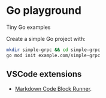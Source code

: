 # Go playground 

Tiny Go examples

Create a simple Go project with:

```bash
mkdir simple-grpc && cd simple-grpc
go mod init example.com/simple-grpc
```

## VSCode extensions
* [Markdown Code Block Runner](https://marketplace.visualstudio.com/items?itemName=renathossain.markdown-runner).
